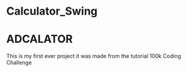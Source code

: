 # Calculator_Swing
# ADCALATOR
This is my first ever project it was made from the tutorial 100k Coding Challenge
